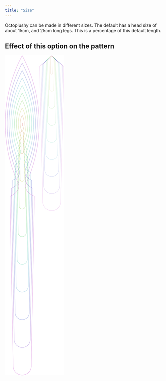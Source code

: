 ```yaml
---
title: "Size"
---
```


Octoplushy can be made in different sizes. The default has a head size of about 15cm, and 25cm long legs. This is a percentage of this default length.


## Effect of this option on the pattern
![This image shows the effect of this option by superimposing several variants that have a different value for this option](octoplushy_size_sample.svg "Effect of this option on the pattern")
